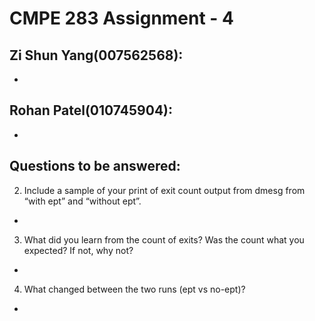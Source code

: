 # CMPE 283 Assignment - 4

## Zi Shun Yang(007562568):
*

## Rohan Patel(010745904):
*

## Questions to be answered:
2. Include a sample of your print of exit count output from dmesg from “with ept” and “without ept”.
-

3. What did you learn from the count of exits? Was the count what you expected? If not, why not?
-

4. What changed between the two runs (ept vs no-ept)?
-

